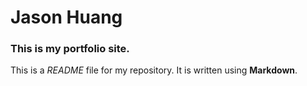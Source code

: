 
# Jason Huang

### This is my portfolio site.

This is a *README* file for my repository. It is written using **Markdown**.
